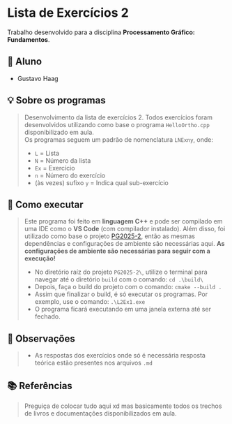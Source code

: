 # Lista de Exercícios 2

Trabalho desenvolvido para a disciplina **Processamento Gráfico: Fundamentos**.

## 👥 Aluno

- Gustavo Haag

## 💡 Sobre os programas

> Desenvolvimento da lista de exercícios 2. Todos exercícios foram desenvolvidos utilizando como base o programa `HelloOrtho.cpp` disponibilizado em aula.  
> Os programas seguem um padrão de nomenclatura `LNExny`, onde:  
> - `L` = Lista
> - `N` = Número da lista
> - `Ex` = Exercício
> - `n` = Número do exercício
> - (às vezes) sufixo `y` = Indica qual sub-exercício

## 🚀 Como executar 

> Este programa foi feito em **linguagem C++** e pode ser compilado em uma IDE como o **VS Code** (com compilador instalado). Além disso, foi utilizado como base o projeto [PG2025-2](https://github.com/fellowsheep/PG2025-2), então as mesmas dependências e configurações de ambiente são necessárias aqui.
> **As configurações de ambiente são necessárias para seguir com a execução!**
> - No diretório raíz do projeto `PG2025-2\`, utilize o terminal para navegar até o diretório `build` com o comando: `cd .\build\`
> - Depois, faça o build do projeto com o comando: `cmake --build .`
> - Assim que finalizar o build, é só executar os programas. Por exemplo, use o comando: `.\L2Ex1.exe`
> - O programa ficará executando em uma janela externa até ser fechado.

## 📌 Observações

> - As respostas dos exercícios onde só é necessária resposta teórica estão presentes nos arquivos `.md`

## 📚 Referências 

> Preguiça de colocar tudo aqui xd mas basicamente todos os trechos de livros e documentações disponibilizados em aula.

